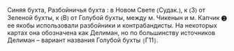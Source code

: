 ---
---

Синяя бухта, Разбойничья бухта
: в Новом Свете ⦅Судак.⦆, к ⦅З⦆ от Зеленой бухты, к ⦅В⦆ от Голубой бухты, между м. Чикенын и м. Капчик ❷ ее якобы использовали разбойники и контрабандисты. На некоторых картах она обозначена как Делиман, но по большинству источников Делиман – вариант названия Голубой бухты ⦃Г11⦄.
